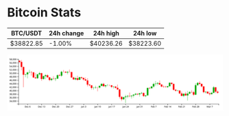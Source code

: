# Bitcoin Stats

BTC/USDT|24h change|24h high|24h low|
|---|---|---|---|
|$38822.85|-1.00%|$40236.26|$38223.60|

<img src="./chart.svg">
